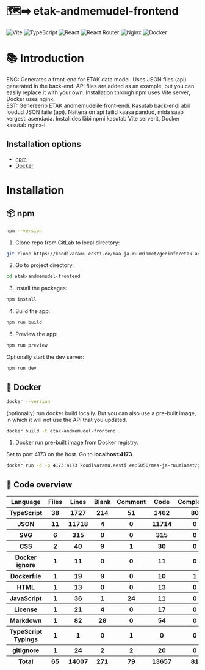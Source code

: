 # 🗺️➡️ etak-andmemudel-frontend

![Vite](https://img.shields.io/badge/vite-%23646CFF.svg?style=for-the-badge&logo=vite&logoColor=white)
![TypeScript](https://img.shields.io/badge/typescript-%23007ACC.svg?style=for-the-badge&logo=typescript&logoColor=white)
![React](https://img.shields.io/badge/react-%2320232a.svg?style=for-the-badge&logo=react&logoColor=%2361DAFB)
![React Router](https://img.shields.io/badge/React_Router-CA4245?style=for-the-badge&logo=react-router&logoColor=white)
![Nginx](https://img.shields.io/badge/nginx-%23009639.svg?style=for-the-badge&logo=nginx&logoColor=white)
![Docker](https://img.shields.io/badge/docker-%230db7ed.svg?style=for-the-badge&logo=docker&logoColor=white)


# 📚 Introduction

ENG: Generates a front-end for ETAK data model. Uses JSON files (api) generated in the back-end. API files are added as an example, but you can easily replace it with your own. Installation through npm uses Vite server, Docker uses nginx. \
EST: Genereerib ETAK andmemudelile front-endi. Kasutab back-endi abil loodud JSON faile (api). Näitena on api failid kaasa pandud, mida saab kergesti asendada. Installides läbi npmi kasutab Vite serverit, Docker kasutab nginx-i.

## Installation options

- [npm](#📦-npm)
- [Docker](#🐳-docker)

# Installation

## 📦 npm

```bash
npm --version
```

1) Clone repo from GitLab to local directory:

```bash
git clone https://koodivaramu.eesti.ee/maa-ja-ruumiamet/geoinfo/etak-andmemudel-v2/etak-andmemudel-frontend.git
```

2) Go to project directory:

```bash
cd etak-andmemudel-frontend
```

3) Install the packages:

```bash
npm install
```

4) Build the app:

```bash
npm run build
```

5) Preview the app:

```bash
npm run preview
```

Optionally start the dev server:

```bash
npm run dev
```

## 🐳 Docker

```bash
docker --version
```

(optionally) run docker build locally. But you can also use a pre-built image, in which it will not use the API that you updated.

```bash
docker build -t etak-andmemudel-frontend .
```

1) Docker run pre-built image from Docker registry.

Set to port 4173 on the host. Go to **localhost:4173**.

```bash
docker run -d -p 4173:4173 koodivaramu.eesti.ee:5050/maa-ja-ruumiamet/geoinfo/etak-andmemudel-v2/etak-andmemudel-frontend
```

## 📜 Code overview 
<table id="scc-table">
        <thead><tr>
                <th>Language</th>
                <th>Files</th>
                <th>Lines</th>
                <th>Blank</th>
                <th>Comment</th>
                <th>Code</th>
                <th>Complexity</th>
                <th>Bytes</th>
        </tr></thead>
        <tbody><tr>
                <th>TypeScript</th>
                <th>38</th>
                <th>1727</th>
                <th>214</th>
                <th>51</th>
                <th>1462</th>
                <th>80</th>
                <th>46771</th>
        </tr><tr>
                <th>JSON</th>
                <th>11</th>
                <th>11718</th>
                <th>4</th>
                <th>0</th>
                <th>11714</th>
                <th>0</th>
                <th>388250</th>
        </tr><tr>
                <th>SVG</th>
                <th>6</th>
                <th>315</th>
                <th>0</th>
                <th>0</th>
                <th>315</th>
                <th>0</th>
                <th>28142</th>
        </tr><tr>
                <th>CSS</th>
                <th>2</th>
                <th>40</th>
                <th>9</th>
                <th>1</th>
                <th>30</th>
                <th>0</th>
                <th>720</th>
        </tr><tr>
                <th>Docker ignore</th>
                <th>1</th>
                <th>11</th>
                <th>0</th>
                <th>0</th>
                <th>11</th>
                <th>0</th>
                <th>98</th>
        </tr><tr>
                <th>Dockerfile</th>
                <th>1</th>
                <th>19</th>
                <th>9</th>
                <th>0</th>
                <th>10</th>
                <th>1</th>
                <th>289</th>
        </tr><tr>
                <th>HTML</th>
                <th>1</th>
                <th>13</th>
                <th>0</th>
                <th>0</th>
                <th>13</th>
                <th>0</th>
                <th>377</th>
        </tr><tr>
                <th>JavaScript</th>
                <th>1</th>
                <th>36</th>
                <th>1</th>
                <th>24</th>
                <th>11</th>
                <th>0</th>
                <th>1022</th>
        </tr><tr>
                <th>License</th>
                <th>1</th>
                <th>21</th>
                <th>4</th>
                <th>0</th>
                <th>17</th>
                <th>0</th>
                <th>1065</th>
        </tr><tr>
                <th>Markdown</th>
                <th>1</th>
                <th>82</th>
                <th>28</th>
                <th>0</th>
                <th>54</th>
                <th>0</th>
                <th>1737</th>
        </tr><tr>
                <th>TypeScript Typings</th>
                <th>1</th>
                <th>1</th>
                <th>0</th>
                <th>1</th>
                <th>0</th>
                <th>0</th>
                <th>38</th>
        </tr><tr>
                <th>gitignore</th>
                <th>1</th>
                <th>24</th>
                <th>2</th>
                <th>2</th>
                <th>20</th>
                <th>0</th>
                <th>253</th>
        </tr></tbody>
        <tfoot><tr>
                <th>Total</th>
                <th>65</th>
                <th>14007</th>
                <th>271</th>
                <th>79</th>
                <th>13657</th>
                <th>81</th>
        <th>468762</th>
        </tr></tfoot>
        </table>